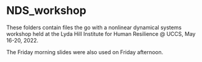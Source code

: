 # NDS_workshop

These folders contain files the go with a nonlinear dynamical systems workshop held at the Lyda Hill Institute for Human Resilience @ UCCS, May 16-20, 2022.

The Friday morning slides were also used on Friday afternoon.
